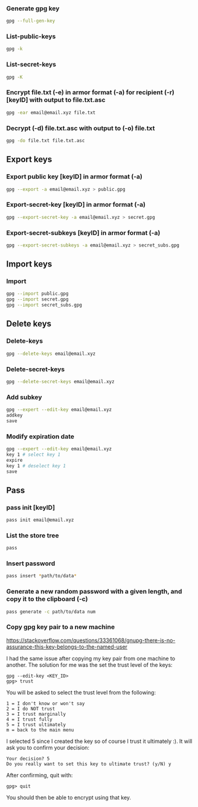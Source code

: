 ### Generate gpg key
```zsh
gpg --full-gen-key
```

### List-public-keys
```zsh
gpg -k
```

### List-secret-keys
```zsh
gpg -K
```

### Encrypt file.txt (-e) in armor format (-a) for recipient (-r) [keyID] with output to file.txt.asc
```zsh
gpg -ear email@email.xyz file.txt
```

### Decrypt (-d) file.txt.asc with output to (-o) file.txt
```zsh
gpg -do file.txt file.txt.asc
```

## Export keys
### Export public key [keyID] in armor format (-a)
```zsh
gpg --export -a email@email.xyz > public.gpg
```

### Export-secret-key [keyID] in armor format (-a)
```zsh
gpg --export-secret-key -a email@email.xyz > secret.gpg
```

### Export-secret-subkeys [keyID] in armor format (-a)
```zsh
gpg --export-secret-subkeys -a email@email.xyz > secret_subs.gpg
```

## Import keys
### Import
```zsh
gpg --import public.gpg
gpg --import secret.gpg
gpg --import secret_subs.gpg
```

## Delete keys
### Delete-keys
```zsh
gpg --delete-keys email@email.xyz
```

### Delete-secret-keys
```zsh
gpg --delete-secret-keys email@email.xyz
```

### Add subkey
```zsh
gpg --expert --edit-key email@email.xyz
addkey
save
```

### Modify expiration date
```zsh
gpg --expert --edit-key email@email.xyz
key 1 # select key 1
expire
key 1 # deselect key 1
save
```

## Pass
### pass init [keyID]
```zsh
pass init email@email.xyz
```

### List the store tree
```zsh
pass
```

### Insert password
```zsh
pass insert *path/to/data*
```

### Generate a new random password with a given length, and copy it to the clipboard (-c)
```zsh
pass generate -c path/to/data num
```

### Copy gpg key pair to a new machine

https://stackoverflow.com/questions/33361068/gnupg-there-is-no-assurance-this-key-belongs-to-the-named-user

I had the same issue after copying my key pair from one machine to another. The solution for me was the set the trust level of the keys:

```
gpg --edit-key <KEY_ID>
gpg> trust
```
You will be asked to select the trust level from the following:

```
1 = I don't know or won't say
2 = I do NOT trust
3 = I trust marginally
4 = I trust fully
5 = I trust ultimately
m = back to the main menu
```
I selected 5 since I created the key so of course I trust it ultimately :). It will ask you to confirm your decision:

```
Your decision? 5
Do you really want to set this key to ultimate trust? (y/N) y
```
After confirming, quit with:

```
gpg> quit
```
You should then be able to encrypt using that key.

